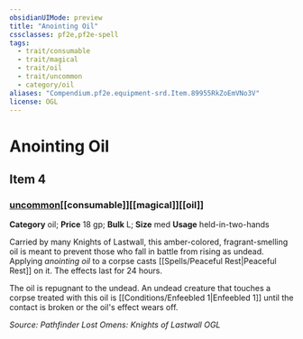 ```yaml
---
obsidianUIMode: preview
title: "Anointing Oil"
cssclasses: pf2e,pf2e-spell
tags:
  - trait/consumable
  - trait/magical
  - trait/oil
  - trait/uncommon
  - category/oil
aliases: "Compendium.pf2e.equipment-srd.Item.89955RkZoEmVNo3V"
license: OGL
---
```

# Anointing Oil
## Item 4
### [uncommon](uncommon "Uncommon Rarity Trait")[[consumable]][[magical]][[oil]]

**Category** oil; 
**Price** 18 gp; 
**Bulk** L; **Size** med
**Usage** held-in-two-hands

Carried by many Knights of Lastwall, this amber-colored, fragrant-smelling oil is meant to prevent those who fall in battle from rising as undead. Applying _anointing oil_ to a corpse casts [[Spells/Peaceful Rest|Peaceful Rest]] on it. The effects last for 24 hours.

The oil is repugnant to the undead. An undead creature that touches a corpse treated with this oil is [[Conditions/Enfeebled 1|Enfeebled 1]] until the contact is broken or the oil's effect wears off.

*Source: Pathfinder Lost Omens: Knights of Lastwall*
*OGL*